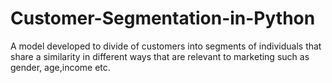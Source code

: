 # Customer-Segmentation-in-Python
A model developed to divide of customers into segments of individuals that share a similarity in different ways that are relevant to marketing such as gender, age,income etc.
